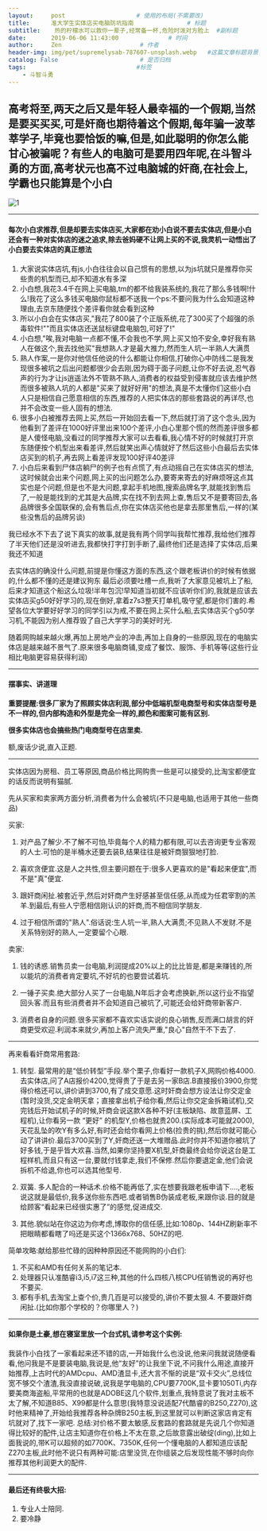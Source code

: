 ```yaml
---
layout:     post                    # 使用的布局(不需要改)
title:      准大学生实体店买电脑防坑指南               # 标题
subtitle:    热的柠檬水可以救你一辈子,经常备一杯,危险时泼对方脸上  #副标题
date:       2019-06-06 11:43:00              # 时间
author:     Zen                      # 作者
header-img: img/pet/supremelysab-787607-unsplash.webp   #这篇文章标题背景图片
catalog: False                       # 是否归档
tags:                               #标签
    - 斗智斗勇
---
```


## 高考将至,两天之后又是年轻人最幸福的一个假期,当然是要买买买,可是奸商也期待着这个假期,每年骗一波莘莘学子,毕竟也要恰饭的嘛,但是,如此聪明的你怎么能甘心被骗呢？有些人的电脑可是要用四年呢,在斗智斗勇的方面,高考状元也高不过电脑城的奸商,在社会上,学霸也只能算是个小白

![1](https://raw.githubusercontent.com/zhangyiming748/zhangyiming748.github.io/master/img/afterTest/1.webp)

----
#### 每次小白求推荐,但是却要去实体店买,大家都在劝小白说不要去实体店,但是小白还会有一种对实体店的迷之追求,除去爸妈硬不让网上买的不说,我灵机一动悟出了小白要去实体店的真正想法
1. 大家说实体店坑,有js,小白往往会以自己惯有的思想,以为js坑就只是推荐你买些贵的机型而已,却不知道水有多深
2. 小白想,我花3.4千在网上买电脑,tm的都不给我装系统的,我花了那么多钱啊!什么!我花了这么多钱买电脑你鼠标都不送我一个ps:不要问我为什么会知道这种理由,去京东随便找个差评看你就会看到这种
3. 所以小白会在实体店买,"我花了800装了个正版系统,花了300买了个超强的杀毒软件!""而且实体店还送鼠标键盘电脑包,可好了!"
4. 小白想,"唉,我对电脑一点都不懂,不会我也不学,网上买又怕不安全,幸好我有熟人在做这个,我去找他买"我想熟人才是最大推力,然而生人坑一半熟人大满贯
5. 熟人作案,一是你对他信任他说的什么都能让你相信,打破你心中防线二是我发现很多被坑之后出问题都很少会去刚,因为碍于面子问题,让你不好去说,忍气吞声的行为才让js逍遥法外不管熟不熟人,消费者的权益受到侵害就应该去维护然而很多被熟人坑的人都是"买来了就好好用"的想法,真是不太懂你们这些小白
人只是相信自己愿意相信的东西,推荐的人把实体店的那些套路说的再详尽,也并不会改变一些人固有的想法.
6. 很多小白被推荐去网上买,然后一开始回去看一下,然后就打消了这个念头,因为他看到了差评在1000好评里出来100个差评,小白心里那个慌的然而差评很多都是人傻怪电脑,没看过的同学推荐大家可以去看看,我心情不好的时候就打开京东随便按个机型出来看差评,然后就笑出声心情就好了然后这些小白最后去实体店买到的机子,再去网上看差评发现100好评40差评
7. 小白后来看到尸体店躺尸的例子也有点慌了,有点动摇自己在实体店买的想法,这时候就会出来个问题,网上买的出问题怎么办,要寄来寄去的好麻烦呀这点其实也是个问题,但是也不是大问题,拿起手机地图,搜索品牌名字,就能找到售后了,一般是能找到的尤其是大品牌,实在找不到去网上查,售后又不是要寄回去,各品牌很多全国联保的,会有售后点,你在实体店买他也是拿去那里售后,一样的(某些没售后的品牌另谈)

我已经水不下去了说下真实的故事,就是我有两个同学叫我帮忙推荐,我给他们推荐了半天他们还是没听进去,我都快打字打到手断了,最终他们还是选择了实体店,后果我还不知道

去实体店的确没什么问题,前提是你懂这方面的东西,这个跟老板讲价的时候有依据的,什么都不懂的还是建议狗东
最后必须要吐槽一点,我听了大家意见被坑上了船,后来才知道这个船这么垃圾!半年包沉!早知道当初就不应该听你们的,我就是应该去实体店买g50好好学习的,现在倒好,拿着z7s3整天打单机,吸守望,都是你们害的.希望各位大学要好好学习的同学引以为戒,不要在网上买什么船,去实体店买个g50学习机,不能因为别人推荐毁了自己大学学习的美好时光.

随着网购越来越火爆,再加上房地产业的冲击,再加上自身的一些原因,现在的电脑实体店是越来越不景气了.原来很多电脑商铺,变成了餐饮、服饰、手机等等(这些行业相比电脑更容易获得利润)

----

#### 摆事实、讲道理

**重要提醒:很多厂家为了照顾实体店利润,部分中低端机型电商型号和实体店型号是不一样的,但内部构造和外型是完全一样的,颜色和图案可能有区别.**

**很多实体店也会搞些热门电商型号在店里卖.**

额,废话少说,直入正题.

----
实体店因为房租、员工等原因,商品价格比网购贵一些是可以接受的,比淘宝都便宜的话反而说明有猫腻.

先从买家和卖家两方面分析,消费者为什么会被坑(不只是电脑,也适用于其他一些商品)

买家:

1. 对产品了解少.不了解不可怕,毕竟每个人的精力都有限,可以去咨询更专业客观的人士.可怕的是半桶水还要去装B,结果往往是被奸商狠狠地打脸.

2. 喜欢贪便宜.这是人之共性,但主要问题在于:很多人更喜欢的是"看起来便宜",而不是"真"便宜.

3. 跟奸商闲扯.被套近乎,然后对奸商产生好感甚至信任感,从而成为任君宰割的羔羊.到最后,有些人宁愿相信刚认识的奸商,而不相信同学朋友.

4. 过于相信所谓的"熟人".俗话说:生人坑一半,熟人大满贯;不见熟人不发财.不是关系特别好的熟人,一定要留个心眼.

卖家:

1. 钱的诱惑.销售员卖一台电脑,利润提成20%以上的比比皆是,都是来赚钱的,所以能坑的消费者肯定要坑,不好坑的也要尝试着坑.

2. 一锤子买卖.绝大部分人买了一台电脑,N年后才会考虑换新,所以这行业不指望回头客.而且有些消费者并不会知道自己被坑了,可能还会给奸商带新客户.

3. 消费者自身的问题.很多买家都不喜欢实话实说的良心销售,反而满口胡言的奸商更受欢迎.利润本来就少,再加上客户流失严重,"良心"自然干不下去了.

----

再来看看奸商常用套路:

1. 转型.  最常用的是“低价转型”手段.举个栗子,你看好一款机子X,网购价格4000.去实体店,问了A店报价4200,觉得贵了于是去另一家B店.B直接报价3900,你觉得价格还可以,讲价讲到3700,有了成交意愿.这时奸商会想方设法让你交定金(暂时没货,交定金明天拿；直接拿出机子给你看,然后让你交定金拆箱试机),交完钱后开始试机子的时候,奸商会说这款X各种不好(主板缺陷、故意蓝屏、工程机),让你看另一款 “更好” 的机型Y,价格也就贵200.(实际成本可能就2000),天花乱坠的吹Y有多么好,有时还会给你看网上价格(捡贵的挑),然后你就可能心动了讲讲价.最后3700买到了Y,奸商还送一大堆赠品.此时你并不知道你被坑了好多钱,于是乎皆大欢喜.当然,如果你坚持要X机型,奸商最终会给你说这台是工程样机,而且只有这一台,要就付钱拿走,我们不保修.然后你要退定金,他们会说拆机不给退,你也可以选其他型号.

2. 双簧.  多人配合的一种话术.价格不能再低了,实在想要我跟老板申请下....,老板说这就是最低价,我多送你些东西吧.或者销售B伪装成老板,来跟你谈.目的就是给顾客“看起来已经很实惠了”的感觉,促进成交.
3. 其他.貌似站在你这边为你考虑,博取你的信任感,比如:1080p、144HZ刷新率不把眼睛都看瞎了吗还是买这个1366x768、50HZ的吧.

简单攻略:献给那些忙碌的因种种原因还不能网购的小白们:
1. 不买和AMD有任何关系的笔记本.
2. 处理器只认准酷睿i3,i5,i7这三种,其他的什么四核八核CPU任销售说的再好也不要买.
3. 都有手机,去淘宝上查个价,贵几百是可以接受的,讲价不要太狠.4. 不要跟奸商闲扯.(比如你那个学校的？你哪里人？)

----

#### 如果你是土豪,想在寝室里放一个台式机,请参考这个实例:

我装作小白找了一家看起来还不错的店,一开始我什么也没说,他来问我就说随便看看,他问我是不是要装电脑,我说是,他“友好”的让我坐下说,不问我什么用途,直接开始推荐,上古时代的AMDcpu、AMD渣显卡,还大言不惭的说是“双卡交火”,总线位宽不够交个渣渣,我没直接说破,说我是学电脑的,CPU要7700K,显卡要1050Ti,内存要美商海盗船,平常用的也就是ADOBE这几个软件,划重点,我特意说了我对主板不太了解,不知道B85、X99都是什么意思(我特意没说适配7代酷睿的B250,Z270),这时他来精神了,开始给我推荐各种杂牌B250主板,到这里就可以判断这家店肯定有坑就对了,找下一家吧.
总结:对价格不要太敏感,反套路的套路就是先说几个你知道得比较好的配件,让店主知道你在价格上不太在意,之后故意露出破绽(ding),比如上面我说的,带K可以超频的如7700K、7350K,任何一个懂电脑的人都知道应该配Z270主板,此时他不说只有两种可能:店里没货,在你组装之后发现性能不够时向你推荐其他利润更大的配件.

----

#### 最后还有终极大招:
1. 专业人士陪同.
2. 要冷静
